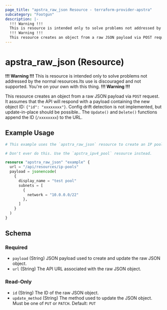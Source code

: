 ```yaml
---
page_title: "apstra_raw_json Resource - terraform-provider-apstra"
subcategory: "Footgun"
description: |-
  !!! Warning !!!
  This is resource is intended only to solve problems not addressed by the normal resources.Its use is discouraged and not supported. You're on your own with this thing.
  !!! Warning !!!
  This resource creates an object from a raw JSON payload via POST request. It assumes that the API will respond with a payload containing the new object ID: {"id": "xxxxxxxx"}. Config drift detection is not implemented, but update-in-place should be possible.. The Update() and Delete() functions append the ID (/xxxxxxxx) to the URL.
---
```


# apstra_raw_json (Resource)

**!!! Warning !!!**
This is resource is intended only to solve problems not addressed by the normal resources.Its use is discouraged and not supported. You're on your own with this thing.
**!!! Warning !!!**

This resource creates an object from a raw JSON payload via `POST` request. It assumes that the API will respond with a payload containing the new object ID: `{"id": "xxxxxxxx"}`. Config drift detection is not implemented, but update-in-place should be possible.. The `Update()` and `Delete()` functions append the ID (`/xxxxxxxx`) to the URL.


## Example Usage

```terraform
# This example uses the `apstra_raw_json` resource to create an IP pool.

# Don't ever do this. Use the `apstra_ipv4_pool` resource instead.

resource "apstra_raw_json" "example" {
  url = "/api/resources/ip-pools"
  payload = jsonencode(
    {
      display_name = "test pool"
      subnets = [
        {
          network = "10.0.0.0/22"
        },
      ]
    }
  )
}
```

<!-- schema generated by tfplugindocs -->
## Schema

### Required

- `payload` (String) JSON payload used to create and update the raw JSON object.
- `url` (String) The API URL associated with the raw JSON object.

### Read-Only

- `id` (String) The ID of the raw JSON object.
- `update_method` (String) The method used to update the JSON object. Must be one of `PUT` or `PATCH`. Default: `PUT`



